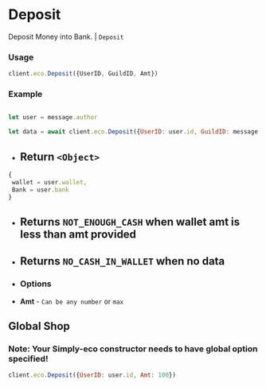 # Deposit

Deposit Money into Bank. | `Deposit`

### Usage

```js
client.eco.Deposit({UserID, GuildID, Amt}) 
```

### Example

```js

let user = message.author

let data = await client.eco.Deposit({UserID: user.id, GuildID: message.guild.id, Amt: 100}) 
```

- ## Return `<Object>`
 
```js
{ 
 wallet = user.wallet,
 Bank = user.bank
}
```

- ## Returns `NOT_ENOUGH_CASH` when wallet amt is less than amt provided
  
- ## Returns `NO_CASH_IN_WALLET` when no data

 - ### Options

- **Amt** - `Can be any number` or `max`

## Global Shop
### Note: Your Simply-eco constructor needs to have global option specified!

```js
client.eco.Deposit({UserID: user.id, Amt: 100}) 
```